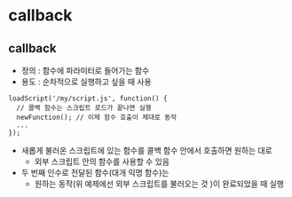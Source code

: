 # callback

## callback

* 정의 : 함수에 파라미터로 들어가는 함수
* 용도 : 순차적으로 실행하고 싶을 때 사용



```
loadScript('/my/script.js', function() {
  // 콜백 함수는 스크립트 로드가 끝나면 실행
  newFunction(); // 이제 함수 호출이 제대로 동작
  ...
});
```

* 새롭게 불러온 스크립트에 있는 함수를 콜백 함수 안에서 호출하면 원하는 대로&#x20;
  * 외부 스크립트 안의 함수를 사용할 수 있음
* 두 번째 인수로 전달된 함수(대개 익명 함수)는&#x20;
  * 원하는 동작(위 예제에선 외부 스크립트를 불러오는 것 )이 완료되었을 때 실행


